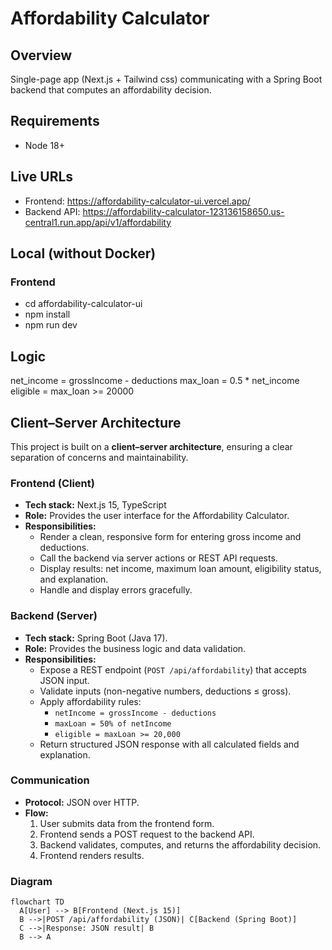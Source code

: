 # Affordability Calculator

## Overview
Single-page app (Next.js + Tailwind css) communicating with a Spring Boot backend that computes an affordability decision.

## Requirements
- Node 18+

## Live URLs
- Frontend: https://affordability-calculator-ui.vercel.app/
- Backend API: https://affordability-calculator-123136158650.us-central1.run.app/api/v1/affordability

## Local (without Docker)
### Frontend
- cd affordability-calculator-ui
- npm install
- npm run dev

## Logic
net_income = grossIncome - deductions
max_loan = 0.5 * net_income
eligible = max_loan >= 20000

## Client–Server Architecture

This project is built on a **client–server architecture**, ensuring a clear separation of concerns and maintainability.

### Frontend (Client)
- **Tech stack:** Next.js 15, TypeScript
- **Role:** Provides the user interface for the Affordability Calculator.
- **Responsibilities:**
  - Render a clean, responsive form for entering gross income and deductions.
  - Call the backend via server actions or REST API requests.
  - Display results: net income, maximum loan amount, eligibility status, and explanation.
  - Handle and display errors gracefully.

### Backend (Server)
- **Tech stack:** Spring Boot (Java 17).
- **Role:** Provides the business logic and data validation.
- **Responsibilities:**
  - Expose a REST endpoint (`POST /api/affordability`) that accepts JSON input.
  - Validate inputs (non-negative numbers, deductions ≤ gross).
  - Apply affordability rules:
    - `netIncome = grossIncome - deductions`
    - `maxLoan = 50% of netIncome`
    - `eligible = maxLoan >= 20,000`
  - Return structured JSON response with all calculated fields and explanation.

### Communication
- **Protocol:** JSON over HTTP.
- **Flow:**
  1. User submits data from the frontend form.
  2. Frontend sends a POST request to the backend API.
  3. Backend validates, computes, and returns the affordability decision.
  4. Frontend renders results.

### Diagram

```mermaid
flowchart TD
  A[User] --> B[Frontend (Next.js 15)]
  B -->|POST /api/affordability (JSON)| C[Backend (Spring Boot)]
  C -->|Response: JSON result| B
  B --> A
